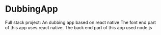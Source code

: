 # DubbingApp
Full stack project: An dubbing app based on react native
The font end part of this app uses react native. 
The back end part of this app used node.js
